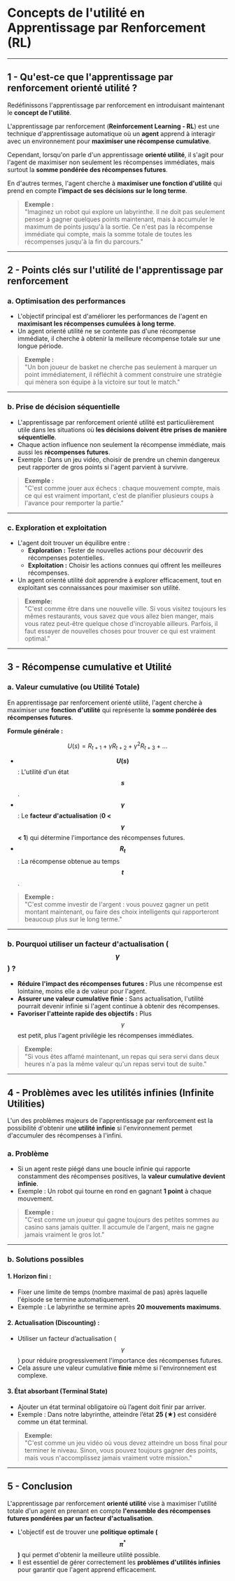 # Concepts de l'utilité en Apprentissage par Renforcement (RL)

---

## **1 - Qu'est-ce que l'apprentissage par renforcement orienté utilité ?**  
Redéfinissons l'apprentissage par renforcement en introduisant maintenant le **concept de l'utilité**.  

L'apprentissage par renforcement (**Reinforcement Learning - RL**) est une technique d'apprentissage automatique où un **agent** apprend à interagir avec un environnement pour **maximiser une récompense cumulative**.  

Cependant, lorsqu'on parle d'un apprentissage **orienté utilité**, il s'agit pour l'agent de maximiser non seulement les récompenses immédiates, mais surtout la **somme pondérée des récompenses futures**.  

En d'autres termes, l'agent cherche à **maximiser une fonction d'utilité** qui prend en compte **l'impact de ses décisions sur le long terme**.  

> **Exemple :**   
> "Imaginez un robot qui explore un labyrinthe. Il ne doit pas seulement penser à gagner quelques points maintenant, mais à accumuler le maximum de points jusqu'à la sortie. Ce n'est pas la récompense immédiate qui compte, mais la somme totale de toutes les récompenses jusqu'à la fin du parcours."  

---

## **2 - Points clés sur l'utilité de l'apprentissage par renforcement**  

### **a. Optimisation des performances**  
- L'objectif principal est d'améliorer les performances de l'agent en **maximisant les récompenses cumulées à long terme**.  
- Un agent orienté utilité ne se contente pas d'une récompense immédiate, il cherche à obtenir la meilleure récompense totale sur une longue période.  

> **Exemple :**  
> "Un bon joueur de basket ne cherche pas seulement à marquer un point immédiatement, il réfléchit à comment construire une stratégie qui mènera son équipe à la victoire sur tout le match."  

---

### **b. Prise de décision séquentielle**  
- L'apprentissage par renforcement orienté utilité est particulièrement utile dans les situations où **les décisions doivent être prises de manière séquentielle**.  
- Chaque action influence non seulement la récompense immédiate, mais aussi les **récompenses futures**.  
- Exemple : Dans un jeu vidéo, choisir de prendre un chemin dangereux peut rapporter de gros points si l'agent parvient à survivre.  

> **Exemple :**  
> "C'est comme jouer aux échecs : chaque mouvement compte, mais ce qui est vraiment important, c'est de planifier plusieurs coups à l'avance pour remporter la partie."  

---

### **c. Exploration et exploitation**  
- L'agent doit trouver un équilibre entre :  
  - **Exploration :** Tester de nouvelles actions pour découvrir des récompenses potentielles.  
  - **Exploitation :** Choisir les actions connues qui offrent les meilleures récompenses.  
- Un agent orienté utilité doit apprendre à explorer efficacement, tout en exploitant ses connaissances pour maximiser son utilité.  

> **Exemple:**  
> "C'est comme être dans une nouvelle ville. Si vous visitez toujours les mêmes restaurants, vous savez que vous allez bien manger, mais vous ratez peut-être quelque chose d'incroyable ailleurs. Parfois, il faut essayer de nouvelles choses pour trouver ce qui est vraiment optimal."  

---

## **3 - Récompense cumulative et Utilité**  
### **a. Valeur cumulative (ou Utilité Totale)**  
En apprentissage par renforcement orienté utilité, l'agent cherche à maximiser une **fonction d'utilité** qui représente la **somme pondérée des récompenses futures**.  

**Formule générale :**  

$$
U(s) = R_{t+1} + \gamma R_{t+2} + \gamma^2 R_{t+3} + \ldots
$$  

- **$$U(s)$$** : L'utilité d'un état **$$s$$**.  
- **$$\gamma$$** : Le **facteur d'actualisation** (**0 < $$\gamma$$ < 1**) qui détermine l'importance des récompenses futures.  
- **$$R_t$$** : La récompense obtenue au temps **$$t$$**.  

> **Exemple :**  
> "C'est comme investir de l'argent : vous pouvez gagner un petit montant maintenant, ou faire des choix intelligents qui rapporteront beaucoup plus sur le long terme."  

---

### **b. Pourquoi utiliser un facteur d'actualisation ($$\gamma$$) ?**  
- **Réduire l'impact des récompenses futures :** Plus une récompense est lointaine, moins elle a de valeur pour l'agent.  
- **Assurer une valeur cumulative finie :** Sans actualisation, l'utilité pourrait devenir infinie si l'agent continue à obtenir des récompenses.  
- **Favoriser l'atteinte rapide des objectifs :** Plus $$\gamma$$ est petit, plus l'agent privilégie les récompenses immédiates.  

> **Exemple:**  
> "Si vous êtes affamé maintenant, un repas qui sera servi dans deux heures n'a pas la même valeur qu'un repas servi tout de suite."  

---

## **4 - Problèmes avec les utilités infinies (Infinite Utilities)**  
L'un des problèmes majeurs de l'apprentissage par renforcement est la possibilité d'obtenir une **utilité infinie** si l'environnement permet d'accumuler des récompenses à l'infini.  

### **a. Problème**  
- Si un agent reste piégé dans une boucle infinie qui rapporte constamment des récompenses positives, la **valeur cumulative devient infinie**.  
- Exemple : Un robot qui tourne en rond en gagnant **1 point** à chaque mouvement.  

> **Exemple :**  
> "C'est comme un joueur qui gagne toujours des petites sommes au casino sans jamais quitter. Il accumule de l'argent, mais ne gagne jamais vraiment le gros lot."  

---

### **b. Solutions possibles**  

#### **1. Horizon fini :**  
- Fixer une limite de temps (nombre maximal de pas) après laquelle l'épisode se termine automatiquement.  
- Exemple : Le labyrinthe se termine après **20 mouvements maximums**.  

#### **2. Actualisation (Discounting) :**  
- Utiliser un facteur d’actualisation ($$\gamma$$) pour réduire progressivement l'importance des récompenses futures.  
- Cela assure une valeur cumulative **finie** même si l'environnement est complexe.  

#### **3. État absorbant (Terminal State)**  
- Ajouter un état terminal obligatoire où l’agent doit finir par arriver.  
- Exemple : Dans notre labyrinthe, atteindre l’état **25 (★)** est considéré comme un état terminal.  

> **Exemple:**  
> "C'est comme un jeu vidéo où vous devez atteindre un boss final pour terminer le niveau. Sinon, vous pouvez toujours gagner des points, mais vous n'accomplissez jamais vraiment votre mission."  

---

## **5 - Conclusion**  
L'apprentissage par renforcement **orienté utilité** vise à maximiser l'utilité totale d'un agent en prenant en compte **l'ensemble des récompenses futures pondérées par un facteur d'actualisation**.  
- L'objectif est de trouver une **politique optimale ($$\pi^*$$)** qui permet d'obtenir la meilleure utilité possible.  
- Il est essentiel de gérer correctement les **problèmes d'utilités infinies** pour garantir que l'agent apprend efficacement.  
